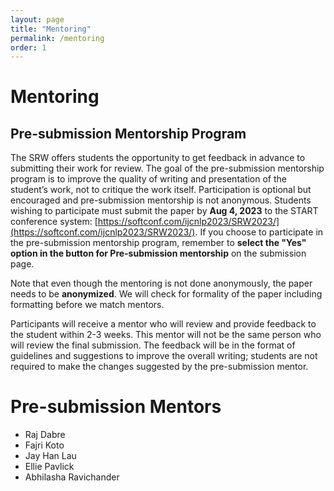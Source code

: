 ```yaml
---
layout: page
title: "Mentoring"
permalink: /mentoring
order: 1
---
```


# Mentoring

## Pre-submission Mentorship Program

The SRW offers students the opportunity to get feedback in advance to submitting their work for review. The goal of the pre-submission mentorship program is to improve the quality of writing and presentation of the student’s work, not to critique the work itself. Participation is optional but encouraged and pre-submission mentorship is not anonymous.
Students wishing to participate must submit the paper by **Aug 4, 2023** to the START conference system: [https://softconf.com/ijcnlp2023/SRW2023/](https://softconf.com/ijcnlp2023/SRW2023/). If you choose to participate in the pre-submission mentorship program, remember to **select the "Yes" option in the button for Pre-submission mentorship** on the submission page.

Note that even though the mentoring is not done anonymously, the paper needs to be **anonymized**. We will check for formality of the paper including formatting before we match mentors.

Participants will receive a mentor who will review and provide feedback to the student within 2-3 weeks. This mentor will not be the same person who will review the final submission. The feedback will be in the format of guidelines and suggestions to improve the overall writing; students are not required to make the changes suggested by the pre-submission mentor.

# Pre-submission Mentors

- Raj Dabre
- Fajri Koto
- Jay Han Lau
- Ellie Pavlick
- Abhilasha Ravichander
